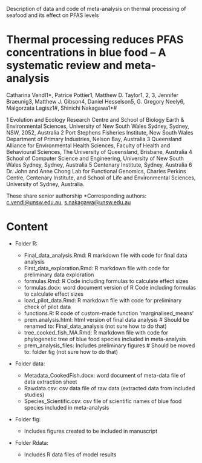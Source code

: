 Description of data and code of meta-analysis on thermal processing of seafood and its effect on PFAS levels

# Thermal processing reduces PFAS concentrations in blue food – A systematic review and meta-analysis
Catharina Vendl1*, Patrice Pottier1, Matthew D. Taylor1, 2, 3, Jennifer Braeunig3, Matthew J. Gibson4, Daniel Hesselson5, G. Gregory Neely6, Malgorzata Lagisz1#, Shinichi Nakagawa1*# 

1 Evolution and Ecology Research Centre and School of Biology Earth & Environmental Sciences, University of New South Wales Sydney, Sydney, NSW, 2052, Australia
2 Port Stephens Fisheries Institute, New South Wales Department of Primary Industries, Nelson Bay, Australia
3 Queensland Alliance for Environmental Health Sciences, Faculty of Health and Behavioural Sciences, The University of Queensland, Brisbane, Australia
4 School of Computer Science and Engineering, University of New South Wales Sydney, Sydney, Australia
5 Centenary Institute, Sydney, Australia
6 Dr. John and Anne Chong Lab for Functional Genomics, Charles Perkins Centre, Centenary Institute, and School of Life and Environmental Sciences, University of Sydney, Australia.

These share senior authorship 
*Corresponding authors: c.vendl@unsw.edu.au, s.nakagawa@unsw.edu.au

# Content
- Folder R:
  - Final_data_analysis.Rmd: R markdown file with code for final data analysis
  - First_data_exploration.Rmd: R markdown file with code for preliminary data exploration
  - formulas.Rmd: R Code including formulas to calculate effect sizes
  - formulas.docx: word document version of R Code including formulas to calculate effect sizes
  - load_pilot_data.Rmd: R markdown file with code for preliminary check of pilot data
  - functions.R: R code of custom-made function 'marginalised_means'
  - prem.analysis.html: html version of final data analysis           # Should be renamed to: Final_data_analysis (not sure how to do that)
  - tree_cooked_fish_MA.Rmd: R markdown file with code for phylogenetic tree of blue food species included in meta-analysis
  - prem_analysis_files: Includes preliminary figures                  # Should be moved to: folder fig (not sure how to do that)

- Folder data:
  - Metadata_CookedFish.docx: word document of meta-data file of data extraction sheet
  - Rawdata.csv: csv data file of raw data (extracted data from included studies)
  - Species_Scientific.csv: csv file of scientific names of blue food species included in meta-analysis
  
- Folder fig:
  - Includes figures created to be included in manuscript

- Folder Rdata:
  - Includes R data files of model results

